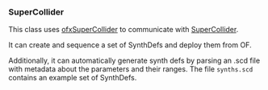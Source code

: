 ### SuperCollider

This class uses [ofxSuperCollider](www.erase.net/projects/ofxSuperCollider/) to communicate with [SuperCollider](supercollider.sourceforge.net).

It can create and sequence a set of SynthDefs and deploy them from OF.

Additionally, it can automatically generate synth defs by parsing an .scd file with metadata about the parameters and their ranges. The file `synths.scd` contains an example set of SynthDefs.
